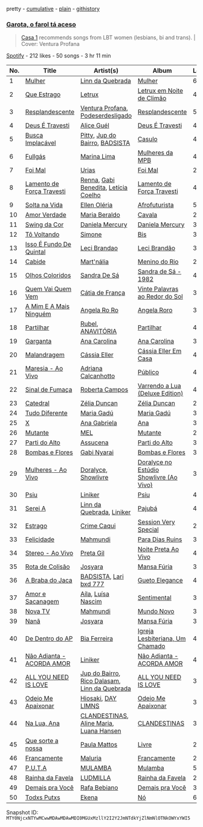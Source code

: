 pretty - [cumulative](/playlists/cumulative/37i9dQZF1DWXYjHx7A35pj.md) - [plain](/playlists/plain/37i9dQZF1DWXYjHx7A35pj) - [githistory](https://github.githistory.xyz/mackorone/spotify-playlist-archive/blob/main/playlists/plain/37i9dQZF1DWXYjHx7A35pj)

### [Garota, o farol tá aceso](https://open.spotify.com/playlist/37i9dQZF1DWXYjHx7A35pj)

> <a href="http://casaum.org/">Casa 1</a> recommends songs from LBT women \(lesbians, bi and trans\)\. \| Cover:  Ventura Profana

[Spotify](https://open.spotify.com/user/spotify) - 212 likes - 50 songs - 3 hr 11 min

| No. | Title | Artist(s) | Album | Length |
|---|---|---|---|---|
| 1 | [Mulher](https://open.spotify.com/track/2ufmiGf9zDBGQduFiZxmPs) | [Linn da Quebrada](https://open.spotify.com/artist/5gGBopc7iw8yLqwxfPIv3t) | [Mulher](https://open.spotify.com/album/0vFncbf40Go3GXJ9DQX3Ky) | 6:20 |
| 2 | [Que Estrago](https://open.spotify.com/track/46r3QfRhbsNZOVB8jgngYA) | [Letrux](https://open.spotify.com/artist/4U1VRNe8VwcTAA6ShGyuke) | [Letrux em Noite de Climão](https://open.spotify.com/album/7fjCl4UUhvatyhujWTaebT) | 4:09 |
| 3 | [Resplandescente](https://open.spotify.com/track/1Qsujm4AeX5SJiWaINneFQ) | [Ventura Profana](https://open.spotify.com/artist/5OtKmdYx2SsAzr6RjrwAip), [Podeserdesligado](https://open.spotify.com/artist/3UiYxofVeRJ0fFkYbdljwG) | [Resplandescente](https://open.spotify.com/album/1tInVt9Pz2JeqiwrHlujz7) | 5:08 |
| 4 | [Deus É Travesti](https://open.spotify.com/track/5UYLVuUy0r0htgKYEjkXRt) | [Alice Guél](https://open.spotify.com/artist/64voDtcB8UgIPjcHeR37xN) | [Deus É Travesti](https://open.spotify.com/album/4jIW6pHwiP1lrVfmJutiel) | 4:06 |
| 5 | [Busca Implacável](https://open.spotify.com/track/5YYkq6B7VKAnCG7KBavhW4) | [Pitty](https://open.spotify.com/artist/2dmQ0vMD3THLMcz7DsvfaT), [Jup do Bairro](https://open.spotify.com/artist/0gfL54JIv5ufwbMZC61ZGf), [BADSISTA](https://open.spotify.com/artist/0KdLlx7p42yA7aftp3dgpb) | [Casulo](https://open.spotify.com/album/3vw9NeHgpbpHjc0Wxy78dl) | 4:08 |
| 6 | [Fullgás](https://open.spotify.com/track/42ChWRndfQZ4AdoUXylEF1) | [Marina Lima](https://open.spotify.com/artist/28IcRPf399RPv4TUiZ7uol) | [Mulheres da MPB](https://open.spotify.com/album/5xmXt1N4JJU6oupEeC2z2B) | 4:07 |
| 7 | [Foi Mal](https://open.spotify.com/track/4hMjHubjzbhbJ7yOcYJQgP) | [Urias](https://open.spotify.com/artist/6BXiBj4eAZsiynbcmSRHUs) | [Foi Mal](https://open.spotify.com/album/3lyJq0y5LfHEXycMqzsKoB) | 2:45 |
| 8 | [Lamento de Força Travesti](https://open.spotify.com/track/2Ul6uDCXoEQNpZ417lxcxW) | [Renna](https://open.spotify.com/artist/2FzvCkPajfas2wwFVKVKjn), [Gabi Benedita](https://open.spotify.com/artist/2BoOcwBm55BOC1IaRIVoOs), [Letícia Coelho](https://open.spotify.com/artist/0Cw72Fmn9WVO8yEm7aby9L) | [Lamento de Força Travesti](https://open.spotify.com/album/2TK83D9uz49cEsxjLbkeaK) | 4:07 |
| 9 | [Solta na Vida](https://open.spotify.com/track/2t3AEtcowZSSSs8SK0DSSb) | [Ellen Oléria](https://open.spotify.com/artist/2Lw4xNNXMrVhYWLNTmBo7B) | [Afrofuturista](https://open.spotify.com/album/3gSFsmka0DgSlOHj5bqRvi) | 5:19 |
| 10 | [Amor Verdade](https://open.spotify.com/track/6LPvDoyXpThibOnu4677uB) | [Maria Beraldo](https://open.spotify.com/artist/2433aSyXTs1Mnhss4lFqHW) | [Cavala](https://open.spotify.com/album/2VW7FzFPVuGetRhV8J7jt9) | 2:21 |
| 11 | [Swing da Cor](https://open.spotify.com/track/4QvN1r5iloT7eKvx6mjNdq) | [Daniela Mercury](https://open.spotify.com/artist/2krrkKvM52JgvfGu2Uewbg) | [Daniela Mercury](https://open.spotify.com/album/0nTyaheFM5NuVVNrC74yJA) | 3:39 |
| 12 | [Tô Voltando](https://open.spotify.com/track/5uC78PdEHcsrwCYRL8qhCO) | [Simone](https://open.spotify.com/artist/0sgV4klGs1Y1dgbBi28JlD) | [Bis](https://open.spotify.com/album/2Awa8CKAgEIDldae3BeqmP) | 3:57 |
| 13 | [Isso É Fundo De Quintal](https://open.spotify.com/track/3UDX9t8WuQ0jYjt80gcdKN) | [Leci Brandao](https://open.spotify.com/artist/5iiQvuDCnlXoK8iAhydW0u) | [Leci Brandão](https://open.spotify.com/album/4AnfgQ4FOryX8qy0w1xzm6) | 3:48 |
| 14 | [Cabide](https://open.spotify.com/track/6Uhnj8W9qflWLavYUfHkPJ) | [Mart'nália](https://open.spotify.com/artist/4EUuQxMNowMUEs5gu4BzBX) | [Menino do Rio](https://open.spotify.com/album/48katkMd5Hkb14rUEgo0YO) | 2:33 |
| 15 | [Olhos Coloridos](https://open.spotify.com/track/45XopGhwYSgooiewaZNsSd) | [Sandra De Sá](https://open.spotify.com/artist/5Rxz1EE4Jj08mu40vlrqHv) | [Sandra de Sá \- 1982](https://open.spotify.com/album/7wB73SnTyYvV1PV0XNP9ol) | 4:27 |
| 16 | [Quem Vai Quem Vem](https://open.spotify.com/track/5Jkl4ADkfDH5mHgx3sM0m1) | [Cátia de França](https://open.spotify.com/artist/0Pn49e9KBqcekfXpSAGgAM) | [Vinte Palavras ao Redor do Sol](https://open.spotify.com/album/1ZBQq9OK0WC1Ti35wLNhgi) | 3:03 |
| 17 | [A Mim E A Mais Ninguém](https://open.spotify.com/track/0DJvmpvbh1BBBYjAj89XfK) | [Angela Ro Ro](https://open.spotify.com/artist/4oqEOTTnqopPdYFYz0i61Y) | [Angela Roro](https://open.spotify.com/album/5b9KqfZmD65KQNs6vD4VBd) | 3:05 |
| 18 | [Partilhar](https://open.spotify.com/track/1PQRwFvNM7xV65bIkHmDtx) | [Rubel](https://open.spotify.com/artist/0slVGXBggrLglTLNKbeEyW), [ANAVITÓRIA](https://open.spotify.com/artist/1sPg5EHuQXTMElpZ4iUgXe) | [Partilhar](https://open.spotify.com/album/1pbjhsgtyc5hOVNaaz6tpN) | 4:22 |
| 19 | [Garganta](https://open.spotify.com/track/7ggsCVhoqrOJOyDXDvWBlB) | [Ana Carolina](https://open.spotify.com/artist/4HP9KltldfmkH2M2pQozzN) | [Ana Carolina](https://open.spotify.com/album/4cLlfzzQAr7ZXIIv2OG2xG) | 3:35 |
| 20 | [Malandragem](https://open.spotify.com/track/1EQ0RjamZKJhSUZmV8uBVs) | [Cássia Eller](https://open.spotify.com/artist/10naVTwNjE50daQVrN0bXh) | [Cássia Eller Em Casa](https://open.spotify.com/album/6T6Vo6ACxuxdFRS3b3uKtY) | 4:10 |
| 21 | [Maresia \- Ao Vivo](https://open.spotify.com/track/37Z5WN0siOyxgTl5h1dk8J) | [Adriana Calcanhotto](https://open.spotify.com/artist/72f733zGuCPEzCSLs9wOVi) | [Público](https://open.spotify.com/album/5rZSelFMehsRmVV0wBlqTR) | 4:11 |
| 22 | [Sinal de Fumaça](https://open.spotify.com/track/3tsbkFwqwPBG4DYWvyzLEg) | [Roberta Campos](https://open.spotify.com/artist/5CC2At3k0Xnyc5s9yHdyax) | [Varrendo a Lua \(Deluxe Edition\)](https://open.spotify.com/album/0cUBCO5cOvR80fKEDJ18TJ) | 4:03 |
| 23 | [Catedral](https://open.spotify.com/track/4tBZUrAviVgUzeTIiJLEe9) | [Zélia Duncan](https://open.spotify.com/artist/2zDJszdrISx9K4L5hvWT33) | [Zélia Duncan](https://open.spotify.com/album/2AUF4ExZvmPN38OTKtBHrl) | 2:50 |
| 24 | [Tudo Diferente](https://open.spotify.com/track/383DJSY68n0evEG7Y0q2KN) | [Maria Gadú](https://open.spotify.com/artist/3uCu2WgyG0Iw50ylOYDSpH) | [Maria Gadú](https://open.spotify.com/album/60zdKaNDD0nMnM90ndtcGF) | 3:37 |
| 25 | [X](https://open.spotify.com/track/0yxu73Lfmnu96II1VxvpfQ) | [Ana Gabriela](https://open.spotify.com/artist/6a9WLQ5NsIV7U2qB16uFWD) | [Ana](https://open.spotify.com/album/03EODNJC2L3f9Yq6QrgEJX) | 3:46 |
| 26 | [Mutante](https://open.spotify.com/track/7kTTnno8q1kjwfj8gGfQg8) | [MEL](https://open.spotify.com/artist/3gjrLHmv3vMvjIXPPeUP2L) | [Mutante](https://open.spotify.com/album/6Y2zujexTc4TaKBnoVYHPu) | 2:22 |
| 27 | [Parti do Alto](https://open.spotify.com/track/3i3MTd1KjiPSZCe8ybaIOV) | [Assucena](https://open.spotify.com/artist/4JUqukNJyqVXHjdRlFcFu8) | [Parti do Alto](https://open.spotify.com/album/0HUIJKXaWjrVKTdAyFNWWN) | 3:08 |
| 28 | [Bombas e Flores](https://open.spotify.com/track/5cx2xDYO7jANWBWWeM6DTg) | [Gabi Nyarai](https://open.spotify.com/artist/0IB5Ndp2YZyowbTFcBjPxx) | [Bombas e Flores](https://open.spotify.com/album/2sbjPhAQBP2Q2EZ50nuVTv) | 3:05 |
| 29 | [Mulheres \- Ao Vivo](https://open.spotify.com/track/7tf5FipBCRrNi1FKkVXJl4) | [Doralyce](https://open.spotify.com/artist/2y04NODkS9eKJV33k3VZBU), [Showlivre](https://open.spotify.com/artist/1Wmsh8shHV9kBkT3F9M40U) | [Doralyce no Estúdio Showlivre \(Ao Vivo\)](https://open.spotify.com/album/6hYNf67Kld5mMAonGFhDxx) | 3:20 |
| 30 | [Psiu](https://open.spotify.com/track/3aMOVCxQt9Xhoy1MdygCcv) | [Liniker](https://open.spotify.com/artist/2O6q06oNcmOIPg1qidSU3C) | [Psiu](https://open.spotify.com/album/71oJRTxnV00wZA0NwPRH0v) | 4:57 |
| 31 | [Serei A](https://open.spotify.com/track/4pfxefygvuMNU3zuBP02LM) | [Linn da Quebrada](https://open.spotify.com/artist/5gGBopc7iw8yLqwxfPIv3t), [Liniker](https://open.spotify.com/artist/2O6q06oNcmOIPg1qidSU3C) | [Pajubá](https://open.spotify.com/album/5xyoM3kQr3FJSGk2CVP6du) | 4:19 |
| 32 | [Estrago](https://open.spotify.com/track/41J9X7DKBKJKSIJaHjsQkg) | [Crime Caqui](https://open.spotify.com/artist/4WddE3seM79T6fOoIk6fwo) | [Session Very Special](https://open.spotify.com/album/0o7hnJFHgGxGWb8cKSdMkn) | 2:49 |
| 33 | [Felicidade](https://open.spotify.com/track/4u0emMk7ppDIqRfeEbYJ36) | [Mahmundi](https://open.spotify.com/artist/6hfNZcbKvjpOnhhkFVKyt7) | [Para Dias Ruins](https://open.spotify.com/album/4EsFZtXhyj9RHiRb2V0eMT) | 3:31 |
| 34 | [Stereo \- Ao Vivo](https://open.spotify.com/track/6ELz4VKQ30jkp3uOZXkPis) | [Preta Gil](https://open.spotify.com/artist/1i2xi8v7H0aXgMNZcOaYzB) | [Noite Preta Ao Vivo](https://open.spotify.com/album/4wLDFVDOFuOyXnf8jGT3HR) | 4:11 |
| 35 | [Rota de Colisão](https://open.spotify.com/track/25P5KayLFrV4nOb6FHl7wV) | [Josyara](https://open.spotify.com/artist/39ta5eWDuRNCloJ4oJRJMC) | [Mansa Fúria](https://open.spotify.com/album/4XHQHm6GlK5oZMTQtcWKo8) | 3:45 |
| 36 | [A Braba do Jaca](https://open.spotify.com/track/4Dqamp1bT0B8cFgK1gZZtb) | [BADSISTA](https://open.spotify.com/artist/0KdLlx7p42yA7aftp3dgpb), [Lari bxd 777](https://open.spotify.com/artist/3UnCbsra63A5dhNr8mWY03) | [Gueto Elegance](https://open.spotify.com/album/3xPaseb2bsgVYawCnQRuCf) | 4:27 |
| 37 | [Amor e Sacanagem](https://open.spotify.com/track/74KhL2RSFJK0o2hNwBnuA2) | [Aíla](https://open.spotify.com/artist/3OtIWdfvw95ikh5dpiNop3), [Luísa Nascim](https://open.spotify.com/artist/5j1I6HLmRd52lplPaEl6uU) | [Sentimental](https://open.spotify.com/album/1mVMdjPiXrkk30gBrgxPmK) | 3:14 |
| 38 | [Nova TV](https://open.spotify.com/track/2iioYzrQmgoSJAfvHz22vY) | [Mahmundi](https://open.spotify.com/artist/6hfNZcbKvjpOnhhkFVKyt7) | [Mundo Novo](https://open.spotify.com/album/5Mbvp3MgeFweJ4T1xrQ52N) | 3:23 |
| 39 | [Nanã](https://open.spotify.com/track/6PW0Oe1zwAP5IG6bQP4pWs) | [Josyara](https://open.spotify.com/artist/39ta5eWDuRNCloJ4oJRJMC) | [Mansa Fúria](https://open.spotify.com/album/4XHQHm6GlK5oZMTQtcWKo8) | 3:49 |
| 40 | [De Dentro do AP](https://open.spotify.com/track/4dTQw3ElTwrTSlA0JcVs8s) | [Bia Ferreira](https://open.spotify.com/artist/0Aj4m8El9TdnqyVHhkuloa) | [Igreja Lesbiteriana, Um Chamado](https://open.spotify.com/album/0ElU2CZRo8BffDKE1bXB8z) | 4:46 |
| 41 | [Não Adianta \- ACORDA AMOR](https://open.spotify.com/track/74r1hHLcjEzB8fsVdDtIdA) | [Liniker](https://open.spotify.com/artist/2O6q06oNcmOIPg1qidSU3C) | [Não Adianta \- ACORDA AMOR](https://open.spotify.com/album/3t1KzM26ZEfFA85a0cNdcH) | 4:19 |
| 42 | [ALL YOU NEED IS LOVE](https://open.spotify.com/track/0J2qxktJGqE5yZluCnDOdZ) | [Jup do Bairro](https://open.spotify.com/artist/0gfL54JIv5ufwbMZC61ZGf), [Rico Dalasam](https://open.spotify.com/artist/5nbaj9RaJdFNlS5ZxoqN97), [Linn da Quebrada](https://open.spotify.com/artist/5gGBopc7iw8yLqwxfPIv3t) | [ALL YOU NEED IS LOVE](https://open.spotify.com/album/6Pn3FJ3vIbj7kIbPnrRQem) | 3:37 |
| 43 | [Odeio Me Apaixonar](https://open.spotify.com/track/0GUkMgDJPlYRQcGO85Oq7B) | [Hiosaki](https://open.spotify.com/artist/7wYvRV1aFfU9UlGDxoZQFY), [DAY LIMNS](https://open.spotify.com/artist/1x1qM3ZqHhJOn11m42svnc) | [Odeio Me Apaixonar](https://open.spotify.com/album/0qGEyeZEeBVN0HxKhMY2eR) | 3:26 |
| 44 | [Na Lua, Ana](https://open.spotify.com/track/4OVLFLPMSnfKE5XrpEKG0j) | [CLANDESTINAS](https://open.spotify.com/artist/5j9v5dYqQMIGAXXwnU6s1J), [Aline Maria](https://open.spotify.com/artist/4gNsND1dU0SF53rIvyMgys), [Luana Hansen](https://open.spotify.com/artist/54haKd8Kh0SpC4Ae0afDwi) | [CLANDESTINAS](https://open.spotify.com/album/2sSro0ljjBYv0lMi22Uo0g) | 3:36 |
| 45 | [Que sorte a nossa](https://open.spotify.com/track/0tAANXgeIce2HTAXSz5kFz) | [Paula Mattos](https://open.spotify.com/artist/03lJxNYml1ArLjcZLxfIvz) | [Livre](https://open.spotify.com/album/5HZ7WQpwuVC0xccuyCWAZ6) | 2:40 |
| 46 | [Francamente](https://open.spotify.com/track/3vmArANivBdKrVTk31MuNC) | [Maluria](https://open.spotify.com/artist/7JBLPessKgwsHZFOHpPgKk) | [Francamente](https://open.spotify.com/album/1onP44DuGC2RTz4u0zJSjK) | 2:41 |
| 47 | [P.U.T.A](https://open.spotify.com/track/4OS4ZoHyoMyPoKI8ghBp48) | [MULAMBA](https://open.spotify.com/artist/6wd8OZcCaRQNDIMz6SPNGN) | [Mulamba](https://open.spotify.com/album/0han2tAT7RwCo8z5CRk6pj) | 5:04 |
| 48 | [Rainha da Favela](https://open.spotify.com/track/3vu864xi5Xis9VfOsJpmXu) | [LUDMILLA](https://open.spotify.com/artist/3CDoRporvSjdzTrm99a3gi) | [Rainha da Favela](https://open.spotify.com/album/6GbNAks50cyJFMDhiMdVj8) | 2:40 |
| 49 | [Demais pra Você](https://open.spotify.com/track/1b1kyDwLDfU89YSYTSZw1u) | [Rafa Bebiano](https://open.spotify.com/artist/04Rb8FMdiPjqcHJVl3VysK) | [Demais pra Você](https://open.spotify.com/album/6FmG4yFefTuGJZohMBB0rP) | 3:49 |
| 50 | [Todxs Putxs](https://open.spotify.com/track/6nwlb4lBpiWSycx0Pq5LPP) | [Ekena](https://open.spotify.com/artist/25epDJS6g5Qp9VwVw2gtQZ) | [Nó](https://open.spotify.com/album/1JCDCeKGs8BTJROLdcCeoj) | 6:23 |

Snapshot ID: `MTY0NjcxNTYwMCwwMDAwMDAwMDI0MGUxMzllY2I2Y2JmNTdkYjZlNmNlOTNkOWYxYWI5`
